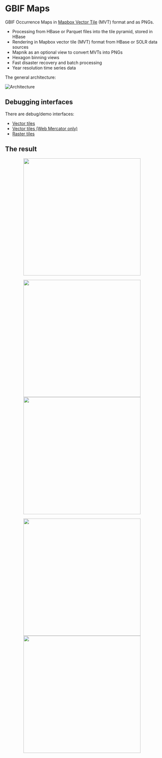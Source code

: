 # GBIF Maps

GBIF Occurrence Maps in [Mapbox Vector Tile](https://www.mapbox.com/vector-tiles/specification/) (MVT) format and as PNGs.

 - Processing from HBase or Parquet files into the tile pyramid, stored in HBase
 - Rendering in Mapbox vector tile (MVT) format from HBase or SOLR data sources
 - Mapnik as an optional view to convert MVTs into PNGs
 - Hexagon binning views
 - Fast disaster recovery and batch processing
 - Year resolution time series data
 
The general architecture:

![Architecture](./assets/architecture.png)

## Debugging interfaces

There are debug/demo interfaces:

* [Vector tiles](https://api.gbif.org/v2/map/debug/ol/)
* [Vector tiles (Web Mercator only)](https://api.gbif.org/v2/map/debug/)
* [Raster tiles](https://api.gbif.org/v2/map/demo.html)

## The result

<p align="center"><img src="https://api.gbif.org/v2/map/occurrence/density/0/0/0@1x.png?srs=EPSG:3857&style=purpleYellow.point" width="384" /></p>

<p align="center"><img src="https://api.gbif.org/v2/map/occurrence/density/0/0/0@1x.png?srs=EPSG:4326&style=purpleYellow.point" width="384" /><img src="https://api.gbif.org/v2/map/occurrence/density/0/1/0@1x.png?srs=EPSG:4326&style=purpleYellow.point" width="384" /></p>

<p align="center"><img src="https://api.gbif.org/v2/map/occurrence/density/0/0/0@1x.png?srs=EPSG:3575&style=purpleYellow.point" width="384" /> <img src="https://api.gbif.org/v2/map/occurrence/density/0/0/0@1x.png?srs=EPSG:3031&style=purpleYellow.point" width="384" /></p>
